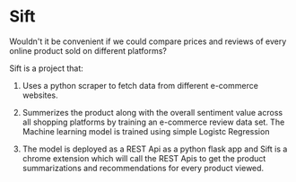 # Sift

Wouldn't it be convenient if we could compare prices and reviews of every online product sold on different platforms?

Sift is a project that:

1. Uses a python scraper to fetch data from different e-commerce websites.

2. Summerizes the product along with the overall sentiment value across all shopping platforms by training an e-commerce review data set. The Machine learning model is trained using simple Logistc Regression

3. The model is deployed as a REST Api as a python flask app and Sift is a chrome extension which will call the REST Apis to get the product summarizations and recommendations for every product viewed.



